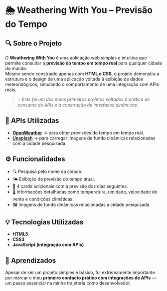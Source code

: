 # 🌦️ Weathering With You – Previsão do Tempo

## 🔍 Sobre o Projeto

O **Weathering With You** é uma aplicação web simples e intuitiva que permite consultar a **previsão do tempo em tempo real** para qualquer cidade do mundo.  
Mesmo sendo construído apenas com **HTML e CSS**, o projeto demonstra a estrutura e o design de uma aplicação voltada à exibição de dados meteorológicos, simulando o comportamento de uma integração com APIs reais.

> 💡 *Este foi um dos meus primeiros projetos voltados à prática de consumo de APIs e à construção de interfaces dinâmicas.*


## 🔗 APIs Utilizadas
- **[OpenWeather](https://openweathermap.org/api)** → para obter previsões do tempo em tempo real.  
- **[Unsplash](https://unsplash.com/developers)** → para carregar imagens de fundo dinâmicas relacionadas com a cidade pesquisada.

## ⚙️ Funcionalidades
- 🔍 Pesquisa pelo nome da cidade.  
- 🌤️ Exibição da previsão do tempo atual.  
- 📅 4 cards adicionais com a previsão dos dias seguintes.  
- 🌡️ Informações detalhadas como temperatura, umidade, velocidade do vento e condições climáticas.  
- 🖼️ Imagens de fundo dinâmicas relacionadas à cidade pesquisada.

## 💡 Tecnologias Utilizadas
- **HTML5**
- **CSS3**
- **JavaScript (integração com APIs)**

## 🧠 Aprendizados
Apesar de ser um projeto simples e básico, foi extremamente importante por marcar o meu **primeiro contacto prático com integrações de APIs** — um passo essencial na minha trajetória como desenvolvedor.

